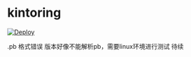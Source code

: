 # kintoring
[![Deploy](https://www.herokucdn.com/deploy/button.png)](https://dashboard.heroku.com/new?template=https://github.com/hongchenvpn/mixcaddy2-ok)  

.pb 格式错误
版本好像不能解析pb，需要linux环境进行测试
待续
